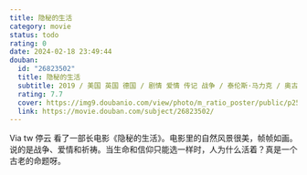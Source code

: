 ```yaml
---
title: 隐秘的生活
category: movie
status: todo
rating: 0
date: 2024-02-18 23:49:44
douban:
  id: "26823502"
  title: 隐秘的生活
  subtitle: 2019 / 美国 英国 德国 / 剧情 爱情 传记 战争 / 泰伦斯·马力克 / 奥古斯特·迪赫 瓦莱丽·帕赫纳
  rating: 7.7
  cover: https://img9.doubanio.com/view/photo/m_ratio_poster/public/p2565607356.jpg
  link: https://movie.douban.com/subject/26823502/
---
```


Via tw 停云 看了一部长电影《隐秘的生活》。电影里的自然风景很美，帧帧如画。说的是战争、爱情和祈祷。当生命和信仰只能选一样时，人为什么活着？真是一个古老的命题呀。